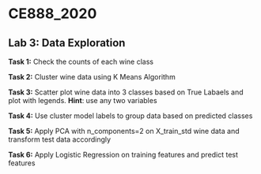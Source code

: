 # CE888_2020

## Lab 3: Data Exploration 

**Task 1:** Check the counts of each wine class

**Task 2:** Cluster wine data using K Means Algorithm

**Task 3:** Scatter plot wine data into 3 classes based on True Labaels and plot with legends. **Hint**: use any two variables

**Task 4:** Use cluster model labels to group data based on predicted classes

**Task 5:** Apply PCA with n_components=2 on X_train_std wine data and transform test data accordingly

**Task 6:** Apply Logistic Regression on training features and predict test features
